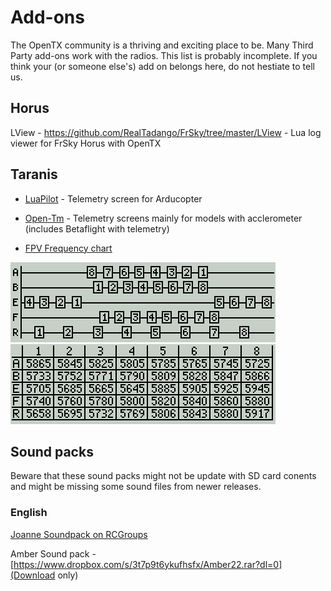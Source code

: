 # Add-ons

The OpenTX community is a thriving and exciting place to be.  Many
Third Party add-ons work with the radios. This list is probably
incomplete. If you think your (or someone else's) add on belongs here,
do not hestiate to tell us.


## Horus
LView - https://github.com/RealTadango/FrSky/tree/master/LView - Lua log viewer for FrSky Horus with OpenTX

## Taranis
* [LuaPilot](https://github.com/ilihack/LuaPilot_Taranis_Telemetry) - Telemetry screen for Arducopter

* [Open-Tm](https://github.com/resourcepool/open-tm) - Telemetry screens
mainly for models with acclerometer (includes Betaflight with telemetry)

* [FPV Frequency chart](https://github.com/darsor/opentx-frequency-chart)

![](images/x9-freq1.png) ![](images/x9-freq2.png)

## Sound packs

Beware that these sound packs might not be update with SD card conents and might be missing some sound files from newer releases.

### English
[Joanne Soundpack on RCGroups](https://www.rcgroups.com/forums/showthread.php?2888433-OpenTX-Soundpack-Joanne) 

Amber Sound pack - [https://www.dropbox.com/s/3t7p9t6ykufhsfx/Amber22.rar?dl=0](Download only)

